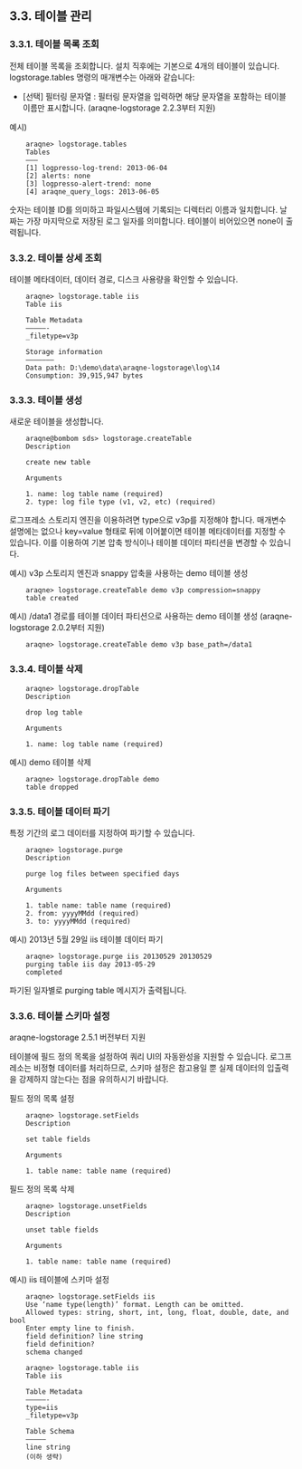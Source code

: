 ## 3.3. 테이블 관리 ##

### 3.3.1. 테이블 목록 조회 ###

전체 테이블 목록을 조회합니다. 설치 직후에는 기본으로 4개의 테이블이 있습니다. logstorage.tables 명령의 매개변수는 아래와 같습니다:

 * [선택] 필터링 문자열 : 필터링 문자열을 입력하면 해당 문자열을 포함하는 테이블 이름만 표시합니다. (araqne-logstorage 2.2.3부터 지원)

예시)

~~~~
    araqne> logstorage.tables
    Tables
    ——–
    [1] logpresso-log-trend: 2013-06-04
    [2] alerts: none
    [3] logpresso-alert-trend: none
    [4] araqne_query_logs: 2013-06-05
~~~~

숫자는 테이블 ID를 의미하고 파일시스템에 기록되는 디렉터리 이름과 일치합니다. 날짜는 가장 마지막으로 저장된 로그 일자를 의미합니다. 테이블이 비어있으면 none이 출력됩니다.

### 3.3.2. 테이블 상세 조회 ###

테이블 메타데이터, 데이터 경로, 디스크 사용량을 확인할 수 있습니다.

~~~~
    araqne> logstorage.table iis
    Table iis

    Table Metadata
    —————-
    _filetype=v3p

    Storage information
    ———————
    Data path: D:\demo\data\araqne-logstorage\log\14
    Consumption: 39,915,947 bytes
~~~~

### 3.3.3. 테이블 생성 ###

새로운 테이블을 생성합니다.

~~~~
    araqne@bombom sds> logstorage.createTable
    Description

    create new table

    Arguments

    1. name: log table name (required)
	2. type: log file type (v1, v2, etc) (required)
~~~~

로그프레소 스토리지 엔진을 이용하려면 type으로 v3p를 지정해야 합니다. 매개변수 설명에는 없으나 key=value 형태로 뒤에 이어붙이면 테이블 메타데이터를 지정할 수 있습니다. 이를 이용하여 기본 압축 방식이나 테이블 데이터 파티션을 변경할 수 있습니다.

예시) v3p 스토리지 엔진과 snappy 압축을 사용하는 demo 테이블 생성

~~~~
    araqne> logstorage.createTable demo v3p compression=snappy
    table created
~~~~

예시) /data1 경로를 테이블 데이터 파티션으로 사용하는 demo 테이블 생성 (araqne-logstorage 2.0.2부터 지원)

~~~~
	araqne> logstorage.createTable demo v3p base_path=/data1
~~~~

### 3.3.4. 테이블 삭제 ###

~~~~
    araqne> logstorage.dropTable
    Description

    drop log table

    Arguments

    1. name: log table name (required)
~~~~

예시) demo 테이블 삭제

~~~~
    araqne> logstorage.dropTable demo
    table dropped
~~~~

### 3.3.5. 테이블 데이터 파기 ###

특정 기간의 로그 데이터를 지정하여 파기할 수 있습니다.

~~~~
    araqne> logstorage.purge
    Description

    purge log files between specified days

    Arguments

    1. table name: table name (required)
    2. from: yyyyMMdd (required)
    3. to: yyyyMMdd (required)
~~~~

예시) 2013년 5월 29일 iis 테이블 데이터 파기

~~~~
    araqne> logstorage.purge iis 20130529 20130529
    purging table iis day 2013-05-29
    completed
~~~~

파기된 일자별로 purging table 메시지가 출력됩니다.

### 3.3.6. 테이블 스키마 설정 ###

araqne-logstorage 2.5.1 버전부터 지원

테이블에 필드 정의 목록을 설정하여 쿼리 UI의 자동완성을 지원할 수 있습니다. 로그프레소는 비정형 데이터를 처리하므로, 스키마 설정은 참고용일 뿐 실제 데이터의 입출력을 강제하지 않는다는 점을 유의하시기 바랍니다.

필드 정의 목록 설정

~~~~
    araqne> logstorage.setFields
    Description

    set table fields

    Arguments

	1. table name: table name (required)
~~~~

필드 정의 목록 삭제

~~~~
    araqne> logstorage.unsetFields
    Description

    unset table fields

    Arguments

    1. table name: table name (required)
~~~~

예시) iis 테이블에 스키마 설정

~~~~
    araqne> logstorage.setFields iis
    Use ‘name type(length)’ format. Length can be omitted.
    Allowed types: string, short, int, long, float, double, date, and bool
    Enter empty line to finish.
    field definition? line string
    field definition?
    schema changed

    araqne> logstorage.table iis
    Table iis

    Table Metadata
    —————-
    type=iis
    _filetype=v3p

    Table Schema
    —————
    line string
    (이하 생략)
~~~~
